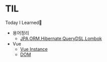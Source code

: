 # TIL
Today I Learned🤔

* 용어정리
  * [JPA,ORM,Hibernate,QueryDSL,Lombok](https://github.com/choieunsong/TIL/blob/master/%EC%9A%A9%EC%96%B4%EC%A0%95%EB%A6%AC/JPA%2CORM%2CHibernate%2CQueryDSL%2CLombok.md)
* Vue
  * [Vue Instance](https://github.com/choieunsong/TIL/blob/master/Vue/Vue_Instance.md) 
  * [DOM](https://github.com/choieunsong/TIL/blob/master/Vue/DOM.md)
